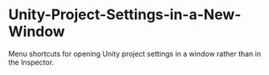 # Unity-Project-Settings-in-a-New-Window
Menu shortcuts for opening Unity project settings in a window rather than in the Inspector.
